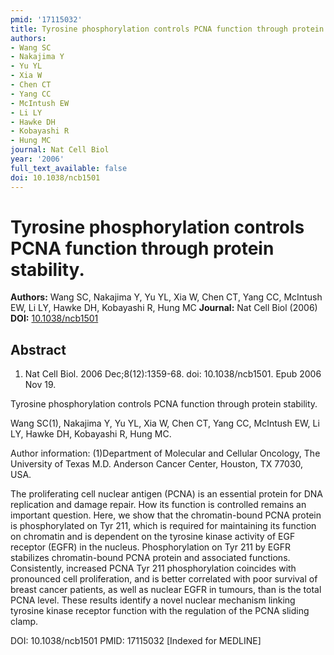 ```yaml
---
pmid: '17115032'
title: Tyrosine phosphorylation controls PCNA function through protein stability.
authors:
- Wang SC
- Nakajima Y
- Yu YL
- Xia W
- Chen CT
- Yang CC
- McIntush EW
- Li LY
- Hawke DH
- Kobayashi R
- Hung MC
journal: Nat Cell Biol
year: '2006'
full_text_available: false
doi: 10.1038/ncb1501
---
```


# Tyrosine phosphorylation controls PCNA function through protein stability.
**Authors:** Wang SC, Nakajima Y, Yu YL, Xia W, Chen CT, Yang CC, McIntush EW, Li LY, Hawke DH, Kobayashi R, Hung MC
**Journal:** Nat Cell Biol (2006)
**DOI:** [10.1038/ncb1501](https://doi.org/10.1038/ncb1501)

## Abstract

1. Nat Cell Biol. 2006 Dec;8(12):1359-68. doi: 10.1038/ncb1501. Epub 2006 Nov 19.

Tyrosine phosphorylation controls PCNA function through protein stability.

Wang SC(1), Nakajima Y, Yu YL, Xia W, Chen CT, Yang CC, McIntush EW, Li LY, 
Hawke DH, Kobayashi R, Hung MC.

Author information:
(1)Department of Molecular and Cellular Oncology, The University of Texas M.D. 
Anderson Cancer Center, Houston, TX 77030, USA.

The proliferating cell nuclear antigen (PCNA) is an essential protein for DNA 
replication and damage repair. How its function is controlled remains an 
important question. Here, we show that the chromatin-bound PCNA protein is 
phosphorylated on Tyr 211, which is required for maintaining its function on 
chromatin and is dependent on the tyrosine kinase activity of EGF receptor 
(EGFR) in the nucleus. Phosphorylation on Tyr 211 by EGFR stabilizes 
chromatin-bound PCNA protein and associated functions. Consistently, increased 
PCNA Tyr 211 phosphorylation coincides with pronounced cell proliferation, and 
is better correlated with poor survival of breast cancer patients, as well as 
nuclear EGFR in tumours, than is the total PCNA level. These results identify a 
novel nuclear mechanism linking tyrosine kinase receptor function with the 
regulation of the PCNA sliding clamp.

DOI: 10.1038/ncb1501
PMID: 17115032 [Indexed for MEDLINE]

